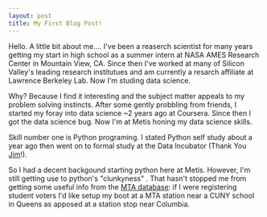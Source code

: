 ```yaml
---
layout: post
title: My First Blog Post!
---
```


Hello.  A little bit about me....  I've been a reaserch scientist for many years getting my start in high school as a summer intern at NASA AMES Research Center in Mountain View, CA.  Since then I've worked at many of Silicon Valley's leading research institutues and am currently a resarch affiliate at Lawrence Berkeley Lab.  Now I'm studing data science.

Why?  Because I find it interesting and the subject matter appeals to my problem solving instincts.  After some gently probbling from friends, I started my foray into data science ~2 years ago at Coursera.   Since then I got the data science bug.  Now I'm at Metis honing my data science skills. 

Skill number one is Python programing.  I stated Python self study about a year ago then went on to formal study at the Data Incubator (Thank You [Jim](https://www.linkedin.com/in/james-schmitz-390645/)!).

So I had a decent backgound starting python here at Metis.  However, I'm still getting use to python's "clunkyness" .  That hasn't stopped me from getting some useful info from the [MTA database](http://web.mta.info/developers/turnstile.html):  if I were registering student voters I'd like setup my boot at a MTA station near a CUNY school in Queens as apposed at a station stop near Columbia.

